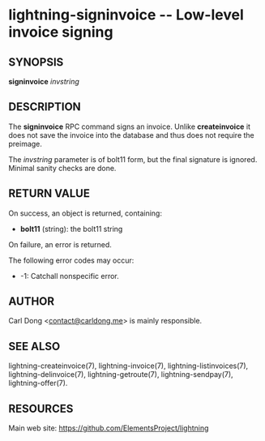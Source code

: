lightning-signinvoice -- Low-level invoice signing
=====================================================

SYNOPSIS
--------

**signinvoice** *invstring*

DESCRIPTION
-----------

The **signinvoice** RPC command signs an invoice.  Unlike
**createinvoice** it does not save the invoice into the database and
thus does not require the preimage.

The *invstring* parameter is of bolt11 form, but the final signature
is ignored.  Minimal sanity checks are done.

RETURN VALUE
------------

[comment]: # (GENERATE-FROM-SCHEMA-START)
On success, an object is returned, containing:

- **bolt11** (string): the bolt11 string

[comment]: # (GENERATE-FROM-SCHEMA-END)

On failure, an error is returned.

The following error codes may occur:

- -1: Catchall nonspecific error.

AUTHOR
------

Carl Dong <<contact@carldong.me>> is mainly responsible.

SEE ALSO
--------

lightning-createinvoice(7), lightning-invoice(7), lightning-listinvoices(7),
lightning-delinvoice(7), lightning-getroute(7), lightning-sendpay(7),
lightning-offer(7).

RESOURCES
---------

Main web site: <https://github.com/ElementsProject/lightning>

[comment]: # ( SHA256STAMP:5f0154bc5c2e60c7ae5e238cd803a1171552c7c7fa46ddda538cd71ea1511533)
